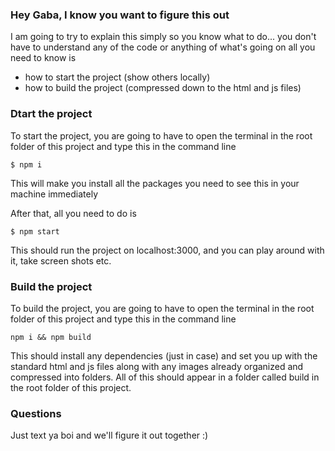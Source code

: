 ### Hey Gaba, I know you want to figure this out

I am going to try to explain this simply so you know what to do... you don't have to understand any of the code or anything of what's going on all you need to know is
- how to start the project (show others locally)
- how to build the project (compressed down to the html and js files)

### Dtart the project
To start the project, you are going to have to open the terminal in the root folder of this project and type this in the command line
```
$ npm i
```
This will make you install all the packages you need to see this in your machine immediately

After that, all you need to do is 
```
$ npm start
```
This should run the project on localhost:3000, and you can play around with it, take screen shots etc.

### Build the project
To build the project, you are going to have to open the terminal in the root folder of this project and type this in the command line
```
npm i && npm build
```
This should install any dependencies (just in case) and set you up with the standard html and js files along with any images already organized and compressed into folders. All of this should appear in a folder called build in the root folder of this project.

### Questions
Just text ya boi and we'll figure it out together :)
